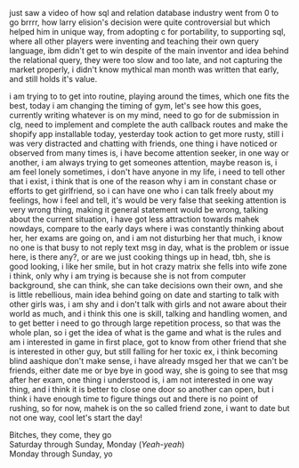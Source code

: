 just saw a video of how sql and relation database industry went from 0 to go brrrr, how larry elision's decision were quite controversial but which helped him in unique way, from adopting c for portability, to supporting sql, where all other players were inventing and teaching their own query language, ibm didn't get to win despite of the main inventor and idea behind the relational query, they were too slow and too late, and not capturing the market properly, i didn't know mythical man month was written that early, and still holds it's value.

i am trying to to get into routine, playing around the times, which one fits the best, today i am changing the timing of gym, let's see how this goes, currently writing whatever is on my mind, need to go for de submission in clg, need to implement and complete the auth callback routes and make the shopify app installable today, yesterday took action to get more rusty, still i was very distracted and chatting with friends, one thing i have noticed or observed from many times is, i have become attention seeker, in one way or another, i am always trying to get someones attention, maybe reason is, i am feel lonely sometimes, i don't have anyone in my life, i need to tell other that i exist, i think that is one of the reason why i am in constant chase or efforts to get girlfriend, so i can have one who i can talk freely about my feelings, how i feel and tell, it's would be very false that seeking attention is very wrong thing, making it general statement would be wrong, talking about the current situation, i have got less attraction towards mahek nowdays, compare to the early days where i was constantly thinking about her, her exams are going on, and i am not disturbing her that much, i know no one is that busy to not reply text msg in day, what is the problem or issue here, is there any?, or are we just cooking things up in head, tbh, she is good looking, i like her smile, but in hot crazy matrix she fells into wife zone i think, only why i am trying is because she is not from computer background, she can think, she can take decisions own their own, and she is little rebellious, main idea behind going on date and starting to talk with other girls was, i am shy and i don't talk with girls and not aware about their world as much, and i think this one is skill, talking and handling women, and to get better i need to go through large repetition process, so that was the whole plan, so i get the idea of what is the game and what is the rules and am i interested in game in first place, got to know from other friend that she is interested in other guy, but still falling for her toxic ex, i think becoming blind aashique don't make sense, i have already msged her that we can't be friends, either date me or bye bye in good way, she is going to see that msg after her exam, one thing i understood is, i am not interested in one way thing, and i think it is better to close one door so another can open, but i think i have enough time to figure things out and there is no point of rushing, so for now, mahek is on the so called friend zone, i want to date but not one way, cool let's start the day!

Bitches, they come, they go  
Saturday through Sunday, Monday (_Yeah-yeah_)  
Monday through Sunday, yo
